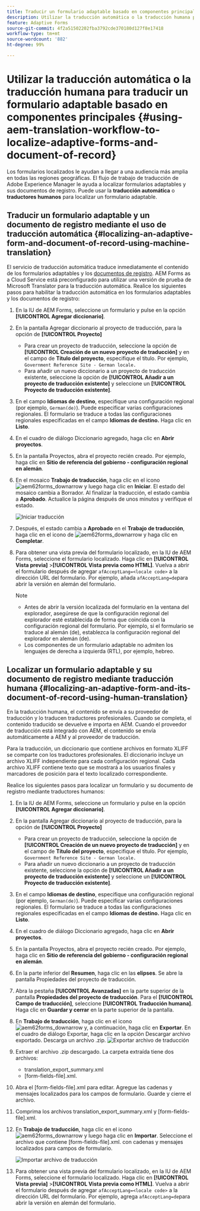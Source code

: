```yaml
---
title: Traducir un formulario adaptable basado en componentes principales
description: Utilizar la traducción automática o la traducción humana para traducir un formulario adaptable basado en componentes principales
feature: Adaptive Forms
source-git-commit: 4f2a51502202fba3792cde370180d127f8e17418
workflow-type: tm+mt
source-wordcount: '882'
ht-degree: 99%

---
```


# Utilizar la traducción automática o la traducción humana para traducir un formulario adaptable basado en componentes principales {#using-aem-translation-workflow-to-localize-adaptive-forms-and-document-of-record}

Los formularios localizados le ayudan a llegar a una audiencia más amplia en todas las regiones geográficas. El flujo de trabajo de traducción de Adobe Experience Manager le ayuda a localizar formularios adaptables y sus documentos de registro. Puede usar la **traducción automática** o **traductores humanos** para localizar un formulario adaptable.

## Traducir un formulario adaptable y un documento de registro mediante el uso de traducción automática {#localizing-an-adaptive-form-and-document-of-record-using-machine-translation}

El servicio de traducción automática traduce inmediatamente el contenido de los formularios adaptables y los [documentos de registro](/help/forms/generate-document-of-record-core-components.md). AEM Forms as a Cloud Service está preconfigurado para utilizar una versión de prueba de Microsoft Translator para la traducción automática. Realice los siguientes pasos para habilitar la traducción automática en los formularios adaptables y los documentos de registro:

1. En la IU de AEM Forms, seleccione un formulario y pulse en la opción **[!UICONTROL Agregar diccionario]**.
1. En la pantalla Agregar diccionario al proyecto de traducción, para la opción de **[!UICONTROL Proyecto]**

   * Para crear un proyecto de traducción, seleccione la opción de **[!UICONTROL Creación de un nuevo proyecto de traducción]** y en el campo de **Título del proyecto**, especifique el título. Por ejemplo, `Government Reference Site - German locale.`
   * Para añadir un nuevo diccionario a un proyecto de traducción existente, seleccione la opción de **[!UICONTROL Añadir a un proyecto de traducción existente]** y seleccione un **[!UICONTROL Proyecto de traducción existente]**.
1. En el campo **Idiomas de destino**, especifique una configuración regional (por ejemplo, `German(de)`). Puede especificar varias configuraciones regionales. El formulario se traduce a todas las configuraciones regionales especificadas en el campo **Idiomas de destino.** Haga clic en **Listo**.
1. En el cuadro de diálogo Diccionario agregado, haga clic en **Abrir proyectos**.
1. En la pantalla Proyectos, abra el proyecto recién creado. Por ejemplo, haga clic en **Sitio de referencia del gobierno - configuración regional en alemán**.
1. En el mosaico **Trabajo de traducción**, haga clic en el icono ![aem62forms_downarrow](assets/aem62forms_downarrow.png) y luego haga clic en **Iniciar**. El estado del mosaico cambia a Borrador. Al finalizar la traducción, el estado cambia a **Aprobado**. Actualice la página después de unos minutos y verifique el estado.

   ![Iniciar traducción](/help/forms/assets/adaptive-forms-core-components-start-translation.png)
1. Después, el estado cambia a **Aprobado** en el **Trabajo de traducción**, haga clic en el icono de ![aem62forms_downarrow](assets/aem62forms_downarrow.png) y haga clic en **Completar**.

1. Para obtener una vista previa del formulario localizado, en la IU de AEM Forms, seleccione el formulario localizado. Haga clic en **[!UICONTROL Vista previa]** >**[!UICONTROL Vista previa como HTML]**. Vuelva a abrir el formulario después de agregar `afAcceptLang=<locale code>` a la dirección URL del formulario. Por ejemplo, añada `afAcceptLang=de`para abrir la versión en alemán del formulario.


   >[!NOTE]
   >
   >* Antes de abrir la versión localizada del formulario en la ventana del explorador, asegúrese de que la configuración regional del explorador esté establecida de forma que coincida con la configuración regional del formulario. Por ejemplo, si el formulario se traduce al alemán (de), establezca la configuración regional del explorador en alemán (de).
   >* Los componentes de un formulario adaptable no admiten los lenguajes de derecha a izquierda (RTL), por ejemplo, hebreo.

<!-- 
   Along with the Adaptive form, the auto-generated document of record is also localized.

   For more information on Document of Record settings and configuration, see:

   [Document of Record Template](/help/forms/using/generate-document-of-record-for-non-xfa-based-adaptive-forms.md#p-document-of-record-template-configuration-p)

   [Document of Record settings](/help/forms/using/generate-document-of-record-for-non-xfa-based-adaptive-forms.md#p-document-of-record-settings-p)

1. [Customize the branding information of the document of record](/help/forms/using/generate-document-of-record-for-non-xfa-based-adaptive-forms.md) and ensure that the browser locale is set to the same language to which you have localized the Adaptive Form using machine language. The browser locale helps localize the branding information in the document of record.
1. To view the localized document of record, tap Generate Preview. The document of record PDF is generated and opened in a new tab in your browser.

-->

## Localizar un formulario adaptable y su documento de registro mediante traducción humana {#localizing-an-adaptive-form-and-its-document-of-record-using-human-translation}

En la traducción humana, el contenido se envía a su proveedor de traducción y lo traducen traductores profesionales. Cuando se completa, el contenido traducido se devuelve e importa en AEM. Cuando el proveedor de traducción está integrado con AEM, el contenido se envía automáticamente a AEM y al proveedor de traducción.

Para la traducción, un diccionario que contiene archivos en formato XLIFF se comparte con los traductores profesionales. El diccionario incluye un archivo XLIFF independiente para cada configuración regional. Cada archivo XLIFF contiene texto que se mostrará a los usuarios finales y marcadores de posición para el texto localizado correspondiente.

Realice los siguientes pasos para localizar un formulario y su documento de registro mediante traductores humanos:

1. En la IU de AEM Forms, seleccione un formulario y pulse en la opción **[!UICONTROL Agregar diccionario]**.
1. En la pantalla Agregar diccionario al proyecto de traducción, para la opción de **[!UICONTROL Proyecto]**

   * Para crear un proyecto de traducción, seleccione la opción de **[!UICONTROL Creación de un nuevo proyecto de traducción]** y en el campo de **Título del proyecto**, especifique el título. Por ejemplo, `Government Reference Site - German locale.`
   * Para añadir un nuevo diccionario a un proyecto de traducción existente, seleccione la opción de **[!UICONTROL Añadir a un proyecto de traducción existente]** y seleccione un **[!UICONTROL Proyecto de traducción existente]**.
1. En el campo **Idiomas de destino**, especifique una configuración regional (por ejemplo, `German(de)`). Puede especificar varias configuraciones regionales. El formulario se traduce a todas las configuraciones regionales especificadas en el campo **Idiomas de destino.** Haga clic en **Listo**.
1. En el cuadro de diálogo Diccionario agregado, haga clic en **Abrir proyectos**.
1. En la pantalla Proyectos, abra el proyecto recién creado. Por ejemplo, haga clic en **Sitio de referencia del gobierno - configuración regional en alemán**.
1. En la parte inferior del **Resumen**, haga clic en las **elipses**. Se abre la pantalla Propiedades del proyecto de traducción.
1. Abra la pestaña **[!UICONTROL Avanzadas]** en la parte superior de la pantalla **Propiedades del proyecto de traducción**. Para el **[!UICONTROL Campo de traducción]**, seleccione **[!UICONTROL Traducción humana]**. Haga clic en **Guardar y cerrar** en la parte superior de la pantalla.
1. En **Trabajo de traducción**, haga clic en el icono ![aem62forms_downarrow](assets/aem62forms_downarrow.png) y, a continuación, haga clic en **Exportar**. En el cuadro de diálogo Exportar, haga clic en la opción Descargar archivo exportado. Descarga un archivo .zip.
   ![Exportar archivo de traducción](/help/forms/assets/adaptive-forms-core-components-start-translation-export.png)
1. Extraer el archivo .zip descargado. La carpeta extraída tiene dos archivos:
   * translation_export_summary.xml
   * [form-fields-file].xml.
1. Abra el [form-fields-file].xml para editar. Agregue las cadenas y mensajes localizados para los campos de formulario. Guarde y cierre el archivo.
1. Comprima los archivos translation_export_summary.xml y [form-fields-file].xml.
1. En **Trabajo de traducción**, haga clic en el icono ![aem62forms_downarrow](assets/aem62forms_downarrow.png) y luego haga clic en **Importar**. Seleccione el archivo que contiene [form-fields-file].xml. con cadenas y mensajes localizados para campos de formulario.

   ![Importar archivo de traducción](/help/forms/assets/adaptive-forms-core-components-start-translation-import.png)

1. Para obtener una vista previa del formulario localizado, en la IU de AEM Forms, seleccione el formulario localizado. Haga clic en **[!UICONTROL Vista previa]** >**[!UICONTROL Vista previa como HTML]**. Vuelva a abrir el formulario después de agregar `afAcceptLang=<locale code>` a la dirección URL del formulario. Por ejemplo, agrega `afAcceptLang=de`para abrir la versión en alemán del formulario.
